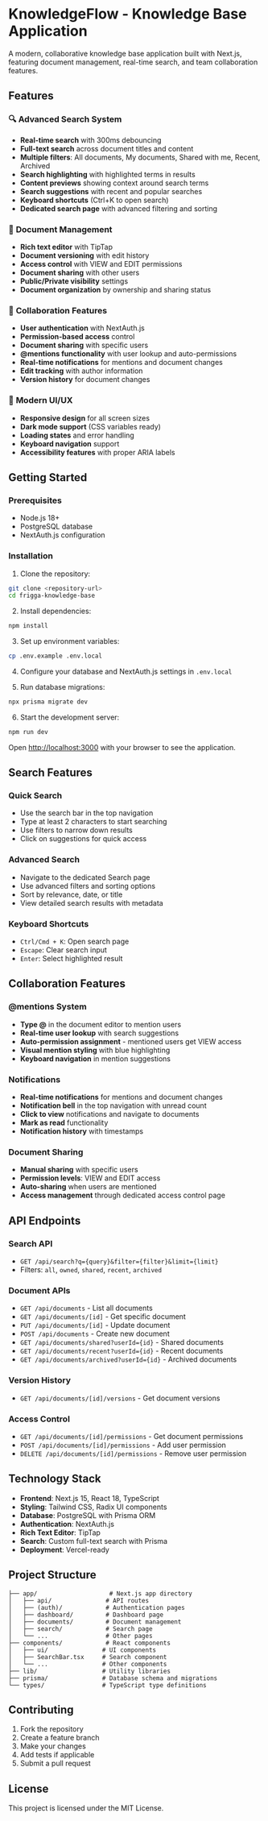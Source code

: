 # KnowledgeFlow - Knowledge Base Application

A modern, collaborative knowledge base application built with Next.js, featuring document management, real-time search, and team collaboration features.

## Features

### 🔍 **Advanced Search System**
- **Real-time search** with 300ms debouncing
- **Full-text search** across document titles and content
- **Multiple filters**: All documents, My documents, Shared with me, Recent, Archived
- **Search highlighting** with highlighted terms in results
- **Content previews** showing context around search terms
- **Search suggestions** with recent and popular searches
- **Keyboard shortcuts** (Ctrl+K to open search)
- **Dedicated search page** with advanced filtering and sorting

### 📄 **Document Management**
- **Rich text editor** with TipTap
- **Document versioning** with edit history
- **Access control** with VIEW and EDIT permissions
- **Document sharing** with other users
- **Public/Private visibility** settings
- **Document organization** by ownership and sharing status

### 👥 **Collaboration Features**
- **User authentication** with NextAuth.js
- **Permission-based access** control
- **Document sharing** with specific users
- **@mentions functionality** with user lookup and auto-permissions
- **Real-time notifications** for mentions and document changes
- **Edit tracking** with author information
- **Version history** for document changes

### 🎨 **Modern UI/UX**
- **Responsive design** for all screen sizes
- **Dark mode support** (CSS variables ready)
- **Loading states** and error handling
- **Keyboard navigation** support
- **Accessibility features** with proper ARIA labels

## Getting Started

### Prerequisites
- Node.js 18+ 
- PostgreSQL database
- NextAuth.js configuration

### Installation

1. Clone the repository:
```bash
git clone <repository-url>
cd frigga-knowledge-base
```

2. Install dependencies:
```bash
npm install
```

3. Set up environment variables:
```bash
cp .env.example .env.local
```

4. Configure your database and NextAuth.js settings in `.env.local`

5. Run database migrations:
```bash
npx prisma migrate dev
```

6. Start the development server:
```bash
npm run dev
```

Open [http://localhost:3000](http://localhost:3000) with your browser to see the application.

## Search Features

### Quick Search
- Use the search bar in the top navigation
- Type at least 2 characters to start searching
- Use filters to narrow down results
- Click on suggestions for quick access

### Advanced Search
- Navigate to the dedicated Search page
- Use advanced filters and sorting options
- Sort by relevance, date, or title
- View detailed search results with metadata

### Keyboard Shortcuts
- `Ctrl/Cmd + K`: Open search page
- `Escape`: Clear search input
- `Enter`: Select highlighted result

## Collaboration Features

### @mentions System
- **Type @** in the document editor to mention users
- **Real-time user lookup** with search suggestions
- **Auto-permission assignment** - mentioned users get VIEW access
- **Visual mention styling** with blue highlighting
- **Keyboard navigation** in mention suggestions

### Notifications
- **Real-time notifications** for mentions and document changes
- **Notification bell** in the top navigation with unread count
- **Click to view** notifications and navigate to documents
- **Mark as read** functionality
- **Notification history** with timestamps

### Document Sharing
- **Manual sharing** with specific users
- **Permission levels**: VIEW and EDIT access
- **Auto-sharing** when users are mentioned
- **Access management** through dedicated access control page

## API Endpoints

### Search API
- `GET /api/search?q={query}&filter={filter}&limit={limit}`
- Filters: `all`, `owned`, `shared`, `recent`, `archived`

### Document APIs
- `GET /api/documents` - List all documents
- `GET /api/documents/[id]` - Get specific document
- `PUT /api/documents/[id]` - Update document
- `POST /api/documents` - Create new document
- `GET /api/documents/shared?userId={id}` - Shared documents
- `GET /api/documents/recent?userId={id}` - Recent documents
- `GET /api/documents/archived?userId={id}` - Archived documents

### Version History
- `GET /api/documents/[id]/versions` - Get document versions

### Access Control
- `GET /api/documents/[id]/permissions` - Get document permissions
- `POST /api/documents/[id]/permissions` - Add user permission
- `DELETE /api/documents/[id]/permissions` - Remove user permission

## Technology Stack

- **Frontend**: Next.js 15, React 18, TypeScript
- **Styling**: Tailwind CSS, Radix UI components
- **Database**: PostgreSQL with Prisma ORM
- **Authentication**: NextAuth.js
- **Rich Text Editor**: TipTap
- **Search**: Custom full-text search with Prisma
- **Deployment**: Vercel-ready

## Project Structure

```
├── app/                    # Next.js app directory
│   ├── api/               # API routes
│   ├── (auth)/            # Authentication pages
│   ├── dashboard/         # Dashboard page
│   ├── documents/         # Document management
│   ├── search/            # Search page
│   └── ...                # Other pages
├── components/            # React components
│   ├── ui/               # UI components
│   ├── SearchBar.tsx     # Search component
│   └── ...               # Other components
├── lib/                  # Utility libraries
├── prisma/               # Database schema and migrations
└── types/                # TypeScript type definitions
```

## Contributing

1. Fork the repository
2. Create a feature branch
3. Make your changes
4. Add tests if applicable
5. Submit a pull request

## License

This project is licensed under the MIT License.
